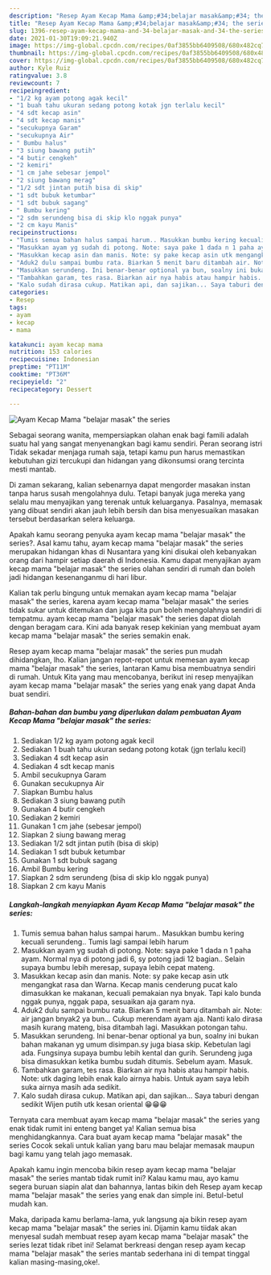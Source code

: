 ```yaml
---
description: "Resep Ayam Kecap Mama &amp;#34;belajar masak&amp;#34; the series yang enak dan Mudah Dibuat"
title: "Resep Ayam Kecap Mama &amp;#34;belajar masak&amp;#34; the series yang enak dan Mudah Dibuat"
slug: 1396-resep-ayam-kecap-mama-and-34-belajar-masak-and-34-the-series-yang-enak-dan-mudah-dibuat
date: 2021-01-30T19:09:21.940Z
image: https://img-global.cpcdn.com/recipes/0af3855bb6409508/680x482cq70/ayam-kecap-mama-belajar-masak-the-series-foto-resep-utama.jpg
thumbnail: https://img-global.cpcdn.com/recipes/0af3855bb6409508/680x482cq70/ayam-kecap-mama-belajar-masak-the-series-foto-resep-utama.jpg
cover: https://img-global.cpcdn.com/recipes/0af3855bb6409508/680x482cq70/ayam-kecap-mama-belajar-masak-the-series-foto-resep-utama.jpg
author: Kyle Ruiz
ratingvalue: 3.8
reviewcount: 7
recipeingredient:
- "1/2 kg ayam potong agak kecil"
- "1 buah tahu ukuran sedang potong kotak jgn terlalu kecil"
- "4 sdt kecap asin"
- "4 sdt kecap manis"
- "secukupnya Garam"
- "secukupnya Air"
- " Bumbu halus"
- "3 siung bawang putih"
- "4 butir cengkeh"
- "2 kemiri"
- "1 cm jahe sebesar jempol"
- "2 siung bawang merag"
- "1/2 sdt jintan putih bisa di skip"
- "1 sdt bubuk ketumbar"
- "1 sdt bubuk sagang"
- " Bumbu kering"
- "2 sdm serundeng bisa di skip klo nggak punya"
- "2 cm kayu Manis"
recipeinstructions:
- "Tumis semua bahan halus sampai harum.. Masukkan bumbu kering kecuali serundeng.. Tumis lagi sampai lebih harum"
- "Masukkan ayam yg sudah di potong. Note: saya pake 1 dada n 1 paha ayam. Normal nya di potong jadi 6, sy potong jadi 12 bagian.. Selain supaya bumbu lebih meresap, supaya lebih cepat mateng."
- "Masukkan kecap asin dan manis. Note: sy pake kecap asin utk mengangkat rasa dan Warna. Kecap manis cenderung pucat kalo dimasukkan ke makanan, kecuali pemakaian nya bnyak. Tapi kalo bunda nggak punya, nggak papa, sesuaikan aja garam nya."
- "Aduk2 dulu sampai bumbu rata. Biarkan 5 menit baru ditambah air. Note: air jangan bnyak2 ya bun... Cukup merendam ayam aja. Nanti kalo dirasa masih kurang mateng, bisa ditambah lagi. Masukkan potongan tahu."
- "Masukkan serundeng. Ini benar-benar optional ya bun, soalny ini bukan bahan makanan yg umum disimpan.sy juga biasa skip. Kebetulan lagi ada. Fungsinya supaya bumbu lebih kental dan gurih. Serundeng juga bisa dimasukkan ketika bumbu sudah ditumis. Sebelum ayam. Masuk."
- "Tambahkan garam, tes rasa. Biarkan air nya habis atau hampir habis. Note: utk daging lebih enak kalo airnya habis. Untuk ayam saya lebih suka airnya masih ada sedikit."
- "Kalo sudah dirasa cukup. Matikan api, dan sajikan... Saya taburi dengan sedikit Wijen putih utk kesan oriental 😁😁😁"
categories:
- Resep
tags:
- ayam
- kecap
- mama

katakunci: ayam kecap mama 
nutrition: 153 calories
recipecuisine: Indonesian
preptime: "PT11M"
cooktime: "PT36M"
recipeyield: "2"
recipecategory: Dessert

---
```



![Ayam Kecap Mama &#34;belajar masak&#34; the series](https://img-global.cpcdn.com/recipes/0af3855bb6409508/680x482cq70/ayam-kecap-mama-belajar-masak-the-series-foto-resep-utama.jpg)

Sebagai seorang wanita, mempersiapkan olahan enak bagi famili adalah suatu hal yang sangat menyenangkan bagi kamu sendiri. Peran seorang istri Tidak sekadar menjaga rumah saja, tetapi kamu pun harus memastikan kebutuhan gizi tercukupi dan hidangan yang dikonsumsi orang tercinta mesti mantab.

Di zaman  sekarang, kalian sebenarnya dapat mengorder masakan instan tanpa harus susah mengolahnya dulu. Tetapi banyak juga mereka yang selalu mau menyajikan yang terenak untuk keluarganya. Pasalnya, memasak yang dibuat sendiri akan jauh lebih bersih dan bisa menyesuaikan masakan tersebut berdasarkan selera keluarga. 



Apakah kamu seorang penyuka ayam kecap mama &#34;belajar masak&#34; the series?. Asal kamu tahu, ayam kecap mama &#34;belajar masak&#34; the series merupakan hidangan khas di Nusantara yang kini disukai oleh kebanyakan orang dari hampir setiap daerah di Indonesia. Kamu dapat menyajikan ayam kecap mama &#34;belajar masak&#34; the series olahan sendiri di rumah dan boleh jadi hidangan kesenanganmu di hari libur.

Kalian tak perlu bingung untuk memakan ayam kecap mama &#34;belajar masak&#34; the series, karena ayam kecap mama &#34;belajar masak&#34; the series tidak sukar untuk ditemukan dan juga kita pun boleh mengolahnya sendiri di tempatmu. ayam kecap mama &#34;belajar masak&#34; the series dapat diolah dengan beragam cara. Kini ada banyak resep kekinian yang membuat ayam kecap mama &#34;belajar masak&#34; the series semakin enak.

Resep ayam kecap mama &#34;belajar masak&#34; the series pun mudah dihidangkan, lho. Kalian jangan repot-repot untuk memesan ayam kecap mama &#34;belajar masak&#34; the series, lantaran Kamu bisa membuatnya sendiri di rumah. Untuk Kita yang mau mencobanya, berikut ini resep menyajikan ayam kecap mama &#34;belajar masak&#34; the series yang enak yang dapat Anda buat sendiri.

<!--inarticleads1-->

##### Bahan-bahan dan bumbu yang diperlukan dalam pembuatan Ayam Kecap Mama &#34;belajar masak&#34; the series:

1. Sediakan 1/2 kg ayam potong agak kecil
1. Sediakan 1 buah tahu ukuran sedang potong kotak (jgn terlalu kecil)
1. Sediakan 4 sdt kecap asin
1. Sediakan 4 sdt kecap manis
1. Ambil secukupnya Garam
1. Gunakan secukupnya Air
1. Siapkan  Bumbu halus
1. Sediakan 3 siung bawang putih
1. Gunakan 4 butir cengkeh
1. Sediakan 2 kemiri
1. Gunakan 1 cm jahe (sebesar jempol)
1. Siapkan 2 siung bawang merag
1. Sediakan 1/2 sdt jintan putih (bisa di skip)
1. Sediakan 1 sdt bubuk ketumbar
1. Gunakan 1 sdt bubuk sagang
1. Ambil  Bumbu kering
1. Siapkan 2 sdm serundeng (bisa di skip klo nggak punya)
1. Siapkan 2 cm kayu Manis




<!--inarticleads2-->

##### Langkah-langkah menyiapkan Ayam Kecap Mama &#34;belajar masak&#34; the series:

1. Tumis semua bahan halus sampai harum.. Masukkan bumbu kering kecuali serundeng.. Tumis lagi sampai lebih harum
1. Masukkan ayam yg sudah di potong. Note: saya pake 1 dada n 1 paha ayam. Normal nya di potong jadi 6, sy potong jadi 12 bagian.. Selain supaya bumbu lebih meresap, supaya lebih cepat mateng.
1. Masukkan kecap asin dan manis. Note: sy pake kecap asin utk mengangkat rasa dan Warna. Kecap manis cenderung pucat kalo dimasukkan ke makanan, kecuali pemakaian nya bnyak. Tapi kalo bunda nggak punya, nggak papa, sesuaikan aja garam nya.
1. Aduk2 dulu sampai bumbu rata. Biarkan 5 menit baru ditambah air. Note: air jangan bnyak2 ya bun... Cukup merendam ayam aja. Nanti kalo dirasa masih kurang mateng, bisa ditambah lagi. Masukkan potongan tahu.
1. Masukkan serundeng. Ini benar-benar optional ya bun, soalny ini bukan bahan makanan yg umum disimpan.sy juga biasa skip. Kebetulan lagi ada. Fungsinya supaya bumbu lebih kental dan gurih. Serundeng juga bisa dimasukkan ketika bumbu sudah ditumis. Sebelum ayam. Masuk.
1. Tambahkan garam, tes rasa. Biarkan air nya habis atau hampir habis. Note: utk daging lebih enak kalo airnya habis. Untuk ayam saya lebih suka airnya masih ada sedikit.
1. Kalo sudah dirasa cukup. Matikan api, dan sajikan... Saya taburi dengan sedikit Wijen putih utk kesan oriental 😁😁😁




Ternyata cara membuat ayam kecap mama &#34;belajar masak&#34; the series yang enak tidak rumit ini enteng banget ya! Kalian semua bisa menghidangkannya. Cara buat ayam kecap mama &#34;belajar masak&#34; the series Cocok sekali untuk kalian yang baru mau belajar memasak maupun bagi kamu yang telah jago memasak.

Apakah kamu ingin mencoba bikin resep ayam kecap mama &#34;belajar masak&#34; the series mantab tidak rumit ini? Kalau kamu mau, ayo kamu segera buruan siapin alat dan bahannya, lantas bikin deh Resep ayam kecap mama &#34;belajar masak&#34; the series yang enak dan simple ini. Betul-betul mudah kan. 

Maka, daripada kamu berlama-lama, yuk langsung aja bikin resep ayam kecap mama &#34;belajar masak&#34; the series ini. Dijamin kamu tiidak akan menyesal sudah membuat resep ayam kecap mama &#34;belajar masak&#34; the series lezat tidak ribet ini! Selamat berkreasi dengan resep ayam kecap mama &#34;belajar masak&#34; the series mantab sederhana ini di tempat tinggal kalian masing-masing,oke!.

